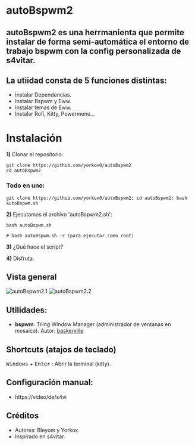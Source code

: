 # autoBspwm2

## autoBspwm2 es una herrmanienta que permite instalar de forma semi-automática el entorno de trabajo bspwm con la config personalizada de s4vitar.

## La utiidad consta de 5 funciones distintas:
- Instalar Dependencias.
- Instalar Bspwm y Eww.
- Instalar temas de Eww.
- Instalar Rofi, Kitty, Powermenu...

# Instalación

**1)** Clonar el repositorio:
```
git clone https://github.com/yorkox0/autoBspwm2
cd autoBspwm2
```

### Todo en uno:

```
git clone https://github.com/yorkox0/autoBspwm2; cd autoBspwm2; bash autoBspwm.sh
```

**2)** Ejecutamos el archivo 'autoBspwm2.sh':
```
bash autoBspwm.sh

# bash autoBspwm.sh -r (para ejecutar como root)
```
**3)** ¿Qué hace el script?

**4)** Disfruta.
## Vista general
![autoBspwm2.1]("")
![autoBspwm2.2]("")

## Utilidades:
- **bspwm**: Tiling Window Manager (administrador de ventanas en mosaico). Autor: [baskerville](https://github.com/baskerville)

## Shortcuts (atajos de teclado)
<kbd>Windows</kbd> + <kbd>Enter</kbd> : Abrir la terminal (kitty).  

## Configuración manual:
- https://video/de/s4vi

## Créditos
- Autores: Bleyom y Yorkox.
- Inspirado en s4vitar.
